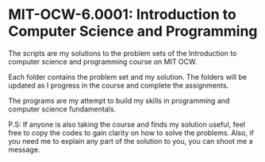 # MIT-OCW-6.0001: Introduction to Computer Science and Programming


The scripts are my solutions to the problem sets of the Introduction to computer science and programming course on MIT OCW.

Each folder contains the problem set and my solution. The folders will be updated as I progress in the course and complete the assignments.

The programs are my attempt to build my skills in programming and computer science fundamentals. 

P.S: If anyone is also taking the course and finds my solution useful, feel free to copy the codes to gain clarity on how to solve the problems. 
Also, if you need me to explain any part of the solution to you, you can shoot me a message.
